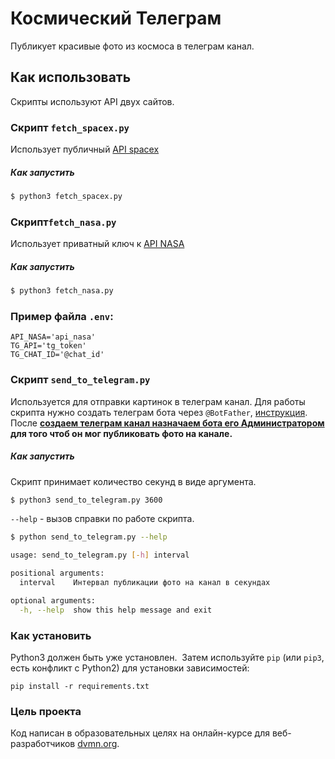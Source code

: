 # Космический Телеграм

Публикует красивые фото из космоса в телеграм канал.

## Как использовать

Скрипты используют API двух сайтов.

### Скрипт `fetch_spacex.py`

Использует публичный [API spacex](https://github.com/r-spacex/SpaceX-API#readme)

##### Как запустить

```bash
$ python3 fetch_spacex.py
```

### Скрипт`fetch_nasa.py` 

Использует приватный ключ к [API NASA](https://api.nasa.gov/)

##### Как запустить

```bash
$ python3 fetch_nasa.py
```

### Пример файла `.env`:
```
API_NASA='api_nasa'
TG_API='tg_token'
TG_CHAT_ID='@chat_id'
```

### Скрипт `send_to_telegram.py`

Используется для отправки картинок в телеграм канал.
Для работы скрипта нужно создать телеграм бота через `@BotFather`, [инструкция](https://way23.ru/%D1%80%D0%B5%D0%B3%D0%B8%D1%81%D1%82%D1%80%D0%B0%D1%86%D0%B8%D1%8F-%D0%B1%D0%BE%D1%82%D0%B0-%D0%B2-telegram.html).
После **[создаем телеграм канал назначаем бота его Администратором](https://smmplanner.com/blog/otlozhennyj-posting-v-telegram/) для того чтоб он мог публиковать фото на канале.**

##### Как запустить

Скрипт принимает количество секунд в виде аргумента.

```bash
$ python3 send_to_telegram.py 3600
```

`--help` - вызов справки по работе скрипта.

```bash
$ python send_to_telegram.py --help

usage: send_to_telegram.py [-h] interval

positional arguments:
  interval    Интервал публикации фото на канал в секундах

optional arguments:
  -h, --help  show this help message and exit

```





### Как установить

Python3 должен быть уже установлен. 
Затем используйте `pip` (или `pip3`, есть конфликт с Python2) для установки зависимостей:
```
pip install -r requirements.txt
```

### Цель проекта

Код написан в образовательных целях на онлайн-курсе для веб-разработчиков [dvmn.org](https://dvmn.org/).

